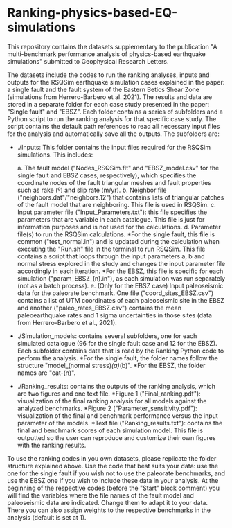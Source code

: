 # Ranking-physics-based-EQ-simulations

This repository contains the datasets supplementary to the publication "A multi-benchmark performance analysis of physics-based earthquake simulations" submitted to Geophysical Research Letters.

The datasets include the codes to run the ranking analyses, inputs and outputs for the RSQSim earthquake simulation cases explained in the paper: a single fault and the fault system of the Eastern Betics Shear Zone (simulations from Herrero-Barbero et al. 2021). The results and data are stored in a separate folder for each case study presented in the paper: "Single fault" and "EBSZ". Each folder contains a series of subfolders and a Python script to run the ranking analysis for that specific case study. The script contains the default path references to read all necessary input files for the analysis and automatically save all the outputs. The subfolders are:

- ./Inputs: This folder contains the input files required for the RSQSim simulations. This includes:
  
  a. The fault model ("Nodes_RSQSim.flt" and "EBSZ_model.csv" for the single fault and EBSZ cases, respectively), which specifies the coordinate nodes of the fault triangular meshes and fault properties such as rake (º) and slip rate (m/yr).
  b. Neighbor file ("neighbors.dat"/"neighbors.12") that contains lists of triangular patches of the fault model that are neighboring. This file is used in RSQSim.
  c. Input parameter file ("Input_Parameters.txt"): this file specifies the parameters that are variable in each catalogue. This file is just for information purposes and is not used for the calculations.
  d. Parameter file(s) to run the RSQSim calculations.
    *For the single fault, this file is common ("test_normal.in") and is updated during the calculation when executing the "Run.sh" file in the terminal to run RSQSim. This file contains a script that loops through the input parameters a, b and normal stress explored in the study and changes the input parameter file accordingly in each iteration.
    *For the EBSZ, this file is specific for each simulation ("param_EBSZ_(n).in"), as each simulation was run separately (not as a batch process).
  e. (Only for the EBSZ case) Input paleoseismic data for the paleorate benchmark. One file ("coord_sites_EBSZ.csv") contains a list of UTM coordinates of each paleoseismic site in the EBSZ and another ("paleo_rates_EBSZ.csv") contains the mean paleoearthquake rates and 1 sigma uncertainties in those sites (data from Herrero-Barbero et al., 2021).
  
- ./Simulation_models: contains several subfolders, one for each simulated catalogue (96 for the single fault case and 12 for the EBSZ). Each subfolder contains data that is read by the Ranking Python code to perform the analysis.
  *For the single fault, the folder names follow the structure "model_(normal stress)_(a)_(b)".
  *For the EBSZ, the folder names are "cat-(n)".
- ./Ranking_results: contains the outputs of the ranking analysis, which are two figures and one text file.
  *Figure 1 ("Final_ranking.pdf"): visualization of the final ranking analysis for all models against the analyzed benchmarks.
  *Figure 2 ("Parameter_sensitivity.pdf"): visualization of the final and benchmark performance versus the input parameter of the models.
  *Text file ("Ranking_results.txt"): contains the final and benchmark scores of each simulation model. This file is outputted so the user can reproduce and customize their own figures with the ranking results.

To use the ranking codes in you own datasets, please replicate the folder structure explained above. Use the code that best suits your data: use the one for the single fault if you wish not to use the paleorate benchmarks, and use the EBSZ one if you wish to include these data in your analysis. At the beginning of the respective codes (before the "Start" block comment) you will find the variables where the file names of the fault model and paleoseismic data are indicated. Change them to adapt it to your data. There you can also assign weights to the respective benchmarks in the analysis (default is set at 1).
